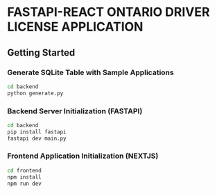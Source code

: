 # FASTAPI-REACT ONTARIO DRIVER LICENSE APPLICATION

## Getting Started

### Generate SQLite Table with Sample Applications

```bash
cd backend
python generate.py
```

### Backend Server Initialization (FASTAPI)

```bash
cd backend
pip install fastapi
fastapi dev main.py
```

### Frontend Application Initialization (NEXTJS)

```bash
cd frontend
npm install
npm run dev
```
